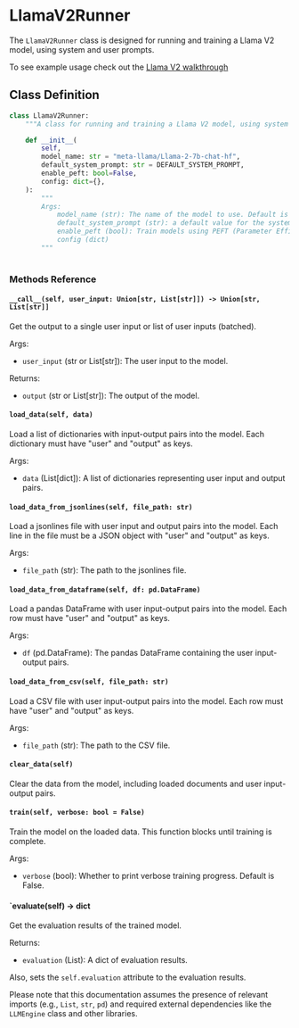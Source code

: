 # LlamaV2Runner

The `LlamaV2Runner` class is designed for running and training a Llama V2 model, using system and user prompts.

To see example usage check out the [Llama V2 walkthrough](Examples/llama_v2_example.md)


## Class Definition

```python
class LlamaV2Runner:
    """A class for running and training a Llama V2 model, using system and user prompts"""

    def __init__(
        self,
        model_name: str = "meta-llama/Llama-2-7b-chat-hf",
        default_system_prompt: str = DEFAULT_SYSTEM_PROMPT,
        enable_peft: bool=False,
        config: dict={},
    ):
        """
        Args:
            model_name (str): The name of the model to use. Default is "meta-llama/Llama-2-7b-chat-hf"
            default_system_prompt (str): a default value for the system prompt. 
            enable_peft (bool): Train models using PEFT (Parameter Efficient Fine Tuning)
            config (dict)
        """
        
```
### Methods Reference

#### `__call__(self, user_input: Union[str, List[str]]) -> Union[str, List[str]]`

Get the output to a single user input or list of user inputs (batched).

Args:

- `user_input` (str or List[str]): The user input to the model.

Returns:

- `output` (str or List[str]): The output of the model.

#### `load_data(self, data)`

Load a list of dictionaries with input-output pairs into the model. Each dictionary must have "user" and "output" as keys.

Args:

- `data` (List[dict]): A list of dictionaries representing user input and output pairs.

#### `load_data_from_jsonlines(self, file_path: str)`

Load a jsonlines file with user input and output pairs into the model. Each line in the file must be a JSON object with "user" and "output" as keys.

Args:

- `file_path` (str): The path to the jsonlines file.

#### `load_data_from_dataframe(self, df: pd.DataFrame)`

Load a pandas DataFrame with user input-output pairs into the model. Each row must have "user" and "output" as keys.

Args:

- `df` (pd.DataFrame): The pandas DataFrame containing the user input-output pairs.

#### `load_data_from_csv(self, file_path: str)`

Load a CSV file with user input-output pairs into the model. Each row must have "user" and "output" as keys.

Args:

- `file_path` (str): The path to the CSV file.

#### `clear_data(self)`

Clear the data from the model, including loaded documents and user input-output pairs.

#### `train(self, verbose: bool = False)`

Train the model on the loaded data. This function blocks until training is complete.

Args:

- `verbose` (bool): Whether to print verbose training progress. Default is False.

#### `evaluate(self) -> dict

Get the evaluation results of the trained model.

Returns:

- `evaluation` (List): A dict of evaluation results.

Also, sets the `self.evaluation` attribute to the evaluation results.

Please note that this documentation assumes the presence of relevant imports (e.g., `List`, `str`, `pd`) and required external dependencies like the `LLMEngine` class and other libraries.


    
